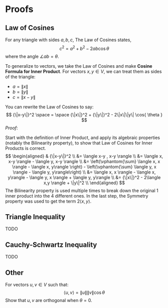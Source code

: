 
Proofs
=====================================================================

Law of Cosines
---------------------------------------------------------------------

For any triangle with sides $a,b,c$, The Law of Cosines states,
$$
    c^2 = a^2 + b^2 - 2ab \cos{ \theta }
$$
where the angle $\angle a b = \theta$.

To generalize to vectors, we take the Law of Cosines and make **Cosine Formula for Inner Product**. For vectors $x,y \in V$, we can treat them as sides of the triangle:

* $a = \|x\|$
* $b = \|y\|$
* $c = \|x-y\|$

You can rewrite the Law of Cosines to say:
$$
    {\|x-y\|}^2 \space = \space
    {\|x\|}^2 + {\|y\|}^2 - 2\|x\|\|y\| \cos{ \theta }
$$
*Proof*:

Start with the definition of Inner Product, and apply its algebraic properties (notably the Bilinearity property), to show that Law of Cosines for Inner Products is correct.
$$
    \begin{aligned}
        &  {\|x-y\|}^2 \\
        &=
            \langle x-y , x-y \rangle
            \\
        &=
            \langle x, x-y \rangle - \langle y, x-y \rangle
             \\
        &=
            \left(\vphantom{\sum}
                \langle x, x \rangle - \langle x, y\rangle
            \right)
            -
            \left(\vphantom{\sum}
                \langle y, x \rangle - \langle y, y\rangle\right)
            \\
        &=
            \langle x, x \rangle - \langle x, y\rangle
            - \langle y, x \rangle + \langle y, y\rangle \\
        &=
            {\|x\|}^2 - 2\langle x,y \rangle + \|y\|^2 \\
    \end{aligned}
$$
The Bilinearity property is used multiple times to break down the original 1 inner product into the 4 different ones.  In the last step, the Symmetry property was used to get the term $2\langle x,y \rangle$.


Triangle Inequality
---------------------------------------------------------------------

TODO


Cauchy-Schwartz Inequality
---------------------------------------------------------------------

TODO


## Other

For vectors $u,v \in V$ such that:
$$
    \langle u, v \rangle = \|u\| \|v\| \cos{\theta}
$$
Show that $u,v$ are orthogonal when $\theta = 0$.
